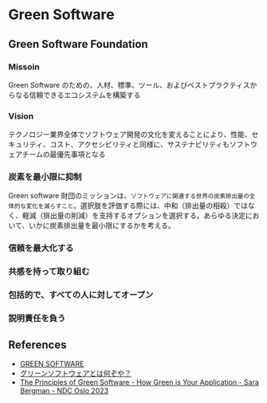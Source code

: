# Green Software

## Green Software Foundation

### Missoin

Green Software のための、人材、標準、ツール、およびベストプラクティスからなる信頼できるエコシステムを構築する

### Vision

テクノロジー業界全体でソフトウェア開発の文化を変えることにより、性能、セキュリティ、コスト、アクセシビリティと同様に、サステナビリティもソフトウェアチームの最優先事項となる

### 炭素を最小限に抑制

Green software 財団のミッションは、`ソフトウェアに関連する世界の炭素排出量の全体的な変化を減らすこと`。選択肢を評価する際には、中和（排出量の相殺）ではなく、軽減（排出量の削減）を支持するオプションを選択する。あらゆる決定において、いかに炭素排出量を最小限にするかを考える。

### 信頼を最大化する

### 共感を持って取り組む

### 包括的で、すべての人に対してオープン

### 説明責任を負う

## References

- [GREEN SOFTWARE](https://greensoftware.foundation/)
- [グリーンソフトウェアとは何ぞや？](https://yamdas.hatenablog.com/entry/20240118/green-software)
- [The Principles of Green Software - How Green is Your Application - Sara Bergman - NDC Oslo 2023](https://www.youtube.com/watch?v=_lYT-knNMTI)
